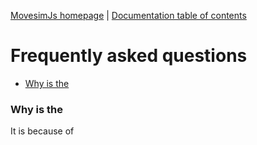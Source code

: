 [MovesimJs homepage](http://traffic-simulation.com.com) | [Documentation
table of contents](TOC.md)

# Frequently asked questions

* [Why is the](#why-is-the)


### Why is the

It is because of
